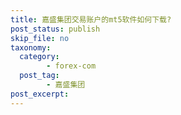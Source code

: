 ```yaml
---
title: 嘉盛集团交易账户的mt5软件如何下载?
post_status: publish
skip_file: no
taxonomy:
  category:
        - forex-com
  post_tag:
        - 嘉盛集团
post_excerpt: 
---
```

